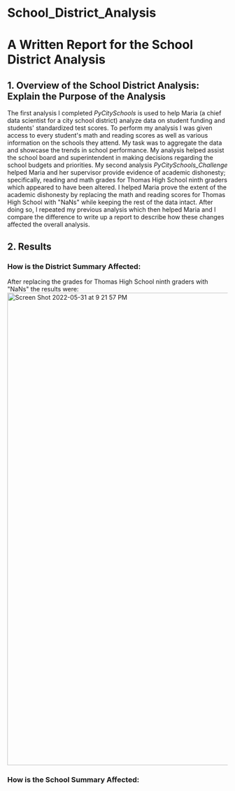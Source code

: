 # School_District_Analysis
# A Written Report for the School District Analysis 
## 1. Overview of the School District Analysis: Explain the Purpose of the Analysis 
The first analysis I completed *PyCitySchools* is used to help Maria (a chief data scientist for a city school district) analyze data on student funding and students' standardized test scores. To perform my analysis I was given access to every student's math and reading scores as well as various information on the schools they attend. My task was to aggregate the data and showcase the trends in school performance. My analysis helped assist the school board and superintendent in making decisions regarding the school budgets and priorities. My second analysis *PyCitySchools_Challenge* helped Maria and her supervisor provide evidence of academic dishonesty; specifically, reading and math grades for Thomas High School ninth graders which appeared to have been altered. I helped Maria prove the extent of the academic dishonesty by replacing the math and reading scores for Thomas High School with "NaNs" while keeping the rest of the data intact. After doing so, I repeated my previous analysis which then helped Maria and I compare the difference to write up a report to describe how these changes affected the overall analysis. 

## 2. Results
### How is the District Summary Affected:
After replacing the grades for Thomas High School ninth graders with "NaNs" the results were: 
<img width="1082" alt="Screen Shot 2022-05-31 at 9 21 57 PM" src="https://user-images.githubusercontent.com/104043438/171321699-0ab3580d-458f-41e8-a9d9-76fe611bf855.png">

### How is the School Summary Affected:
